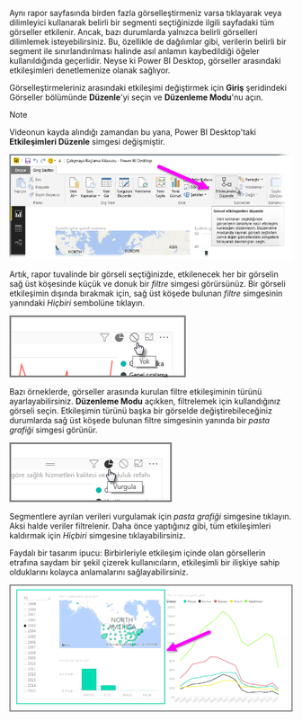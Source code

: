 Aynı rapor sayfasında birden fazla görselleştirmeniz varsa tıklayarak veya dilimleyici kullanarak belirli bir segmenti seçtiğinizde ilgili sayfadaki tüm görseller etkilenir. Ancak, bazı durumlarda yalnızca belirli görselleri dilimlemek isteyebilirsiniz. Bu, özellikle de dağılımlar gibi, verilerin belirli bir segment ile sınırlandırılması halinde asıl anlamın kaybedildiği öğeler kullanıldığında geçerlidir. Neyse ki Power BI Desktop, görseller arasındaki etkileşimleri denetlemenize olanak sağlıyor.

Görselleştirmeleriniz arasındaki etkileşimi değiştirmek için **Giriş** şeridindeki Görseller bölümünde **Düzenle**'yi seçin ve **Düzenleme Modu**'nu açın.

>[!NOTE]
>Videonun kayda alındığı zamandan bu yana, Power BI Desktop'taki **Etkileşimleri Düzenle** simgesi değişmiştir.
> 
> 

![](media/3-11a-create-interaction-between-visualizations/3-11a_1.png)

Artık, rapor tuvalinde bir görseli seçtiğinizde, etkilenecek her bir görselin sağ üst köşesinde küçük ve donuk bir *filtre* simgesi görürsünüz. Bir görseli etkileşimin dışında bırakmak için, sağ üst köşede bulunan *filtre* simgesinin yanındaki *Hiçbiri* sembolüne tıklayın.

![](media/3-11a-create-interaction-between-visualizations/3-11a_2.png)

Bazı örneklerde, görseller arasında kurulan filtre etkileşiminin türünü ayarlayabilirsiniz. **Düzenleme Modu** açıkken, filtrelemek için kullandığınız görseli seçin. Etkileşimin türünü başka bir görselde değiştirebileceğiniz durumlarda sağ üst köşede bulunan filtre simgesinin yanında bir *pasta grafiği* simgesi görünür.

![](media/3-11a-create-interaction-between-visualizations/3-11a_3.png)

Segmentlere ayrılan verileri vurgulamak için *pasta grafiği* simgesine tıklayın. Aksi halde veriler filtrelenir. Daha önce yaptığınız gibi, tüm etkileşimleri kaldırmak için *Hiçbiri* simgesine tıklayabilirsiniz.

Faydalı bir tasarım ipucu: Birbirleriyle etkileşim içinde olan görsellerin etrafına saydam bir şekil çizerek kullanıcıların, etkileşimli bir ilişkiye sahip olduklarını kolayca anlamalarını sağlayabilirsiniz.

![](media/3-11a-create-interaction-between-visualizations/3-11a_4.png)

